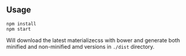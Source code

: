 ## Usage
```
npm install
npm start
```

Will download the latest materializecss with bower and generate both minified and non-minified amd versions in `./dist` directory. 